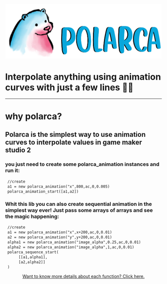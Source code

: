 <img src="docs/img_header.png"  />

# Interpolate anything using animation curves with just a few lines 🐻‍❄️
___
# why polarca?

## Polarca is the simplest way to use animation curves to interpolate values in game maker studio 2
### you just need to create some polarca_animation instances and run it:

     //create
     a1 = new polarca_animation("x",800,ac,0,0.005)
     polarca_animation_start([a1,a2])

### Whit this lib you can also create sequential animation in the simplest way ever! Just pass some arrays of arrays and see the magic happening:

     //create
     a1 = new polarca_animation("x",x+200,ac,0,0.01)
     a2 = new polarca_animation("y",y+200,ac,0,0.01)
     alpha1 = new polarca_animation("image_alpha",0.25,ac,0,0.01)
     alpha2 = new polarca_animation("image_alpha",1,ac,0,0.01)
     polarca_sequence_start(
          [[a1,alpha1],
          [a2,alpha2]]
     )


<div align="center">
     <a href="https://github.com/VitorEstevam/polarca/blob/master/details.md">
          Want to know more details about each function? Click here.
     </a>
</div>
